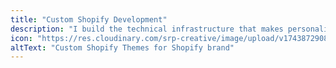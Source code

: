 ```yaml
---
title: "Custom Shopify Development"
description: "I build the technical infrastructure that makes personalized email marketing possible—custom features, seamless integrations, and stores optimized for conversion."
icon: "https://res.cloudinary.com/srp-creative/image/upload/v1743872908/instagram_cnmzfp.svg"
altText: "Custom Shopify Themes for Shopify brand"
---
```

